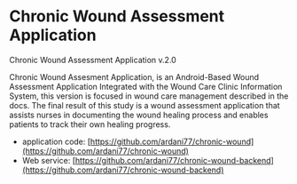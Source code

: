 # Chronic Wound Assessment Application
Chronic Wound Assessment Application v.2.0

Chronic Wound Assesment Application, is an Android-Based Wound Assessment Application Integrated with the Wound Care Clinic Information System, this version is focused in wound care management described in the docs. The final result of this study is a wound assessment application that assists nurses in documenting the wound healing process and enables patients to track their own healing progress.

- application code: [https://github.com/ardani77/chronic-wound](https://github.com/ardani77/chronic-wound)
- Web service: [https://github.com/ardani77/chronic-wound-backend](https://github.com/ardani77/chronic-wound-backend)

